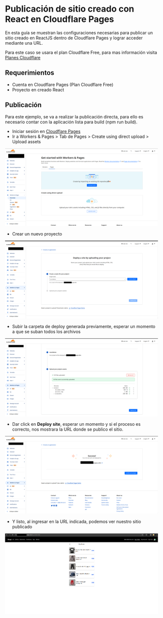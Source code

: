 # Publicación de sitio creado con React en Cloudflare Pages


En esta guía se muestran las configuraciones necesarias para publicar un sitio creado en ReactJS dentro de Cloudflare Pages y lograr acceder mediante una URL.

Para este caso se usara el plan Cloudflare Free, para mas información visita [Planes Cloudflare](https://www.cloudflare.com/plans/developer-platform/)

## Requerimientos
- Cuenta en Cloudflare Pages (Plan Cloudflare Free)
- Proyecto en creado React

## Publicación

Para este ejemplo, se va a realizar la publicación directa, para ello es necesario contar con la aplicación lista para build (npm run build).

- Iniciar sesión en [Cloudflare Pages](https://pages.cloudflare.com/)
- Ir a Workers & Pages > Tab de Pages > Create using direct upload > Upload assets

![1.png](1.png)

- Crear un nuevo proyecto

![2.png](2.png)

- Subir la carpeta de deploy generada previamente, esperar un momento a que se suban todos los archivos

![3.png](3.png)

- Dar click en **Deploy site**, esperar un momento y si el proceso es correcto, nos mostrara la URL donde se publico el sitio.

![4.png](4.png)

- Y listo, al ingresar en la URL indicada, podemos ver nuestro sitio publicado

![5.png](5.png)